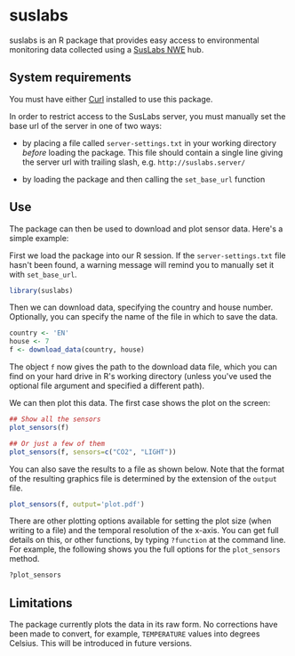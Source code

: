 # suslabs

suslabs is an R package that provides easy access to environmental monitoring data collected using a [SusLabs NWE](http://suslab.eu/) hub.  

## System requirements
	
You must have either [Curl](http://curl.haxx.se/) installed to use this package.

In order to restrict access to the SusLabs server, you must manually set the base url of the server in one of two ways:

 * by placing a file called `server-settings.txt` in your working directory *before* loading the package.  This file should contain a single line giving the server url with trailing slash, e.g. `http://suslabs.server/`
 
 * by loading the package and then calling the `set_base_url` function
 
## Use

The package can then be used to download and plot sensor data.  Here's a simple example:

First we load the package into our R session.  If the `server-settings.txt` file hasn't been found, a warning message will remind you to manually set it with `set_base_url`.

```r
library(suslabs)
```

Then we can download data, specifying the country and house number.  Optionally, you can specify the name of the file in which to save the data.  

```r
country <- 'EN'
house <- 7
f <- download_data(country, house)
```	

The object `f` now gives the path to the download data file, which you can find on your hard drive in R's working directory (unless you've used the optional file argument and specified a different path).  

We can then plot this data.  The first case shows the plot on the screen:

```r
## Show all the sensors
plot_sensors(f)

## Or just a few of them
plot_sensors(f, sensors=c("CO2", "LIGHT"))
```

You can also save the results to a file as shown below.  Note that the format of the resulting graphics file is determined by the extension of the `output` file.

```r
plot_sensors(f, output='plot.pdf')
```

There are other plotting options available for setting the plot size (when writing to a file) and the temporal resolution of the x-axis.  You can get full details on this, or other functions, by typing `?function` at the command line.  For example, the following shows you the full options for the `plot_sensors` method.

```r
?plot_sensors
```

## Limitations

The package currently plots the data in its raw form.  No corrections have been made to convert, for example, `TEMPERATURE` values into degrees Celsius.  This will be introduced in future versions.
